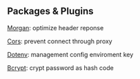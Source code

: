 ## Packages & Plugins

[Morgan](https://www.npmjs.com/package/morgan): optimize header reponse

[Cors](https://www.npmjs.com/package/cors): prevent connect through proxy

[Dotenv](https://www.npmjs.com/package/dotenv): management config enviroment key

[Bcrypt](https://www.npmjs.com/package/bcrypt): crypt password as hash code